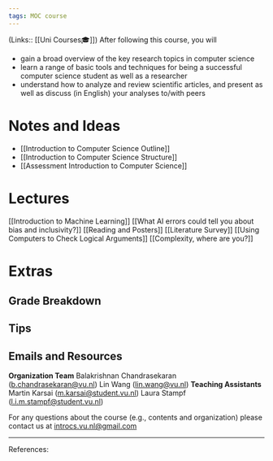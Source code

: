 ```yaml
---
tags: MOC course
---
```

(Links:: [[Uni Courses🎓]])
After following this course, you will

- gain a broad overview of the key research topics in computer science
- learn a range of basic tools and techniques for being a successful computer science student as well as a researcher
- understand how to analyze and review scientific articles, and present as well as discuss (in English) your analyses to/with peers
# Notes and Ideas
- [[Introduction to Computer Science Outline]]
- [[Introduction to Computer Science Structure]]
- [[Assessment Introduction to Computer Science]]
# Lectures
[[Introduction to Machine Learning]]
[[What AI errors could tell you about bias and inclusivity?]]
[[Reading and Posters]]
[[Literature Survey]]
[[Using Computers to Check Logical Arguments]]
[[Complexity, where are you?]]
# Extras
## Grade Breakdown
## Tips
## Emails and Resources
**Organization Team**
Balakrishnan Chandrasekaran (b.chandrasekaran@vu.nl)
Lin Wang (lin.wang@vu.nl)
**Teaching Assistants**
Martin Karsai (m.karsai@student.vu.nl)
Laura Stampf (l.i.m.stampf@student.vu.nl)

For any questions about the course (e.g., contents and organization) please contact us at introcs.vu.nl@gmail.com
___
References:
